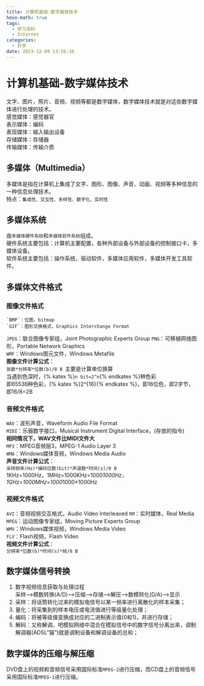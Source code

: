 ```yaml
---
title: 计算机基础-数字媒体技术
hexo-math: true
tags:
  - 学习资料
  - Internet
categories:
  - 升学
date: 2023-12-09 13:56:16
---
```


# 计算机基础-数字媒体技术
文字、图片，照片、音频、视频等都是数字媒体，数字媒体技术就是对这些数字媒体进行处理的技术。   
感觉媒体：感觉器官   
表示媒体：编码   
表现媒体：输入输出设备    
存储媒体：存储器   
传输媒体：传输介质   
## 多媒体（Multimedia）   
多媒体是指在计算机上集成了文字、图形、图像、声音、动画、视频等多种信息的一种信息处理技术。    
特点：`集成性、交互性、多样性、数字化、实时性`    
## 多媒体系统   
由`多媒体硬件系统`和`多媒体软件系统`组成。   
硬件系统主要包括：计算机主要配置，各种外部设备与外部设备的控制接口卡，多媒体设备。   
软件系统主要包括：操作系统，驱动软件，多媒体应用软件，多媒体开发工具软件。   
## 多媒体文件格式  
### 图像文件格式
    `BMP`：位图，bitmap     
    `GIF`：图形交换格式，Graphics Interchange Format     
`JPEG`：联合图像专家组，Joint Photographic Experts Group
`PNG`：可移植网络图形，Portable Network Graphics    
`WMF`：Windows图元文件，Windows Metafile     
**图像文件计算公式**：   
`张数*分辨率*位数(b)/8 B `主要是计算单位换算    
当遇到色深时，{% katex %}`n bit=2^n`{% endkatex %}种色彩   
即65536种色彩，{% katex %}2^{16}{% endkatex %}，即16位色，即2字节，即16/8=2B

### 音频文件格式
`WAV`：波形声音，Waveform Audio File Format   
`MIDI`：乐器数字接口，Musical Instrument Digital Interface，(存放的指令)    
**相同情况下，WAV文件比MIDI文件大**     
`MP3`：MPEG音频层3，MPEG-1 Audio Layer 3     
`WMA`：Windows媒体音频，Windows Media Audio     
**声音文件计算公式**：      
`采样频率(Hz)*编码位数(bit)*声道数*时间(s)/8 B`      
1KHz=1000Hz，1MHz=1000KHz=1000*1000Hz，1GHz=1000MHz=1000*1000*1000Hz     

### 视频文件格式
`AVI`：音频视频交互格式，Audio Video Interleaved
`RM`：实时媒体，Real Media    
`MPEG`：运动图像专家组，Moving Picture Experts Group     
`WMV`：Windows媒体视频，Windows Media Video     
`FLV`：Flash视频，Flash Video    
**视频文件计算公式**：   
`分辨率*位数(b)*时间(s)*帧/8 B`    

## 数字媒体信号转换  
1. 数字视频信息获取与处理过程     
采样—>模数转换(A/D)—>压缩—>存储—>解压—>数模转化(D/A)—>显示    
2. 采样：将话筒转化过来的模拟电信号以某一频率进行离散化的样本采集；     
3. 量化：将采集到的样本电压或电流值进行等级量化处理；    
4. 编码：将被等级值变换成对应的二进制表示值(0和1)，并进行存储；
5. 解码：又称解调，吧模拟网络中混合在模拟信号中的数字信号分离出来，调制解调器(ADSL“猫”)就是调制设备和解调设备的总和；    

## 数字媒体的压缩与解压缩  
DVD盘上的视频和音频信号采用国际标准`MPEG-2`进行压缩，而CD盘上的音频信号采用国际标准`MPEG-1`进行压缩。   
